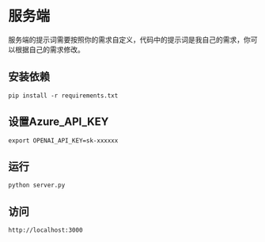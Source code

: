 # 服务端

服务端的提示词需要按照你的需求自定义，代码中的提示词是我自己的需求，你可以根据自己的需求修改。

## 安装依赖

`pip install -r requirements.txt`

## 设置Azure_API_KEY

`export OPENAI_API_KEY=sk-xxxxxx`

## 运行

`python server.py`

## 访问

`http://localhost:3000`